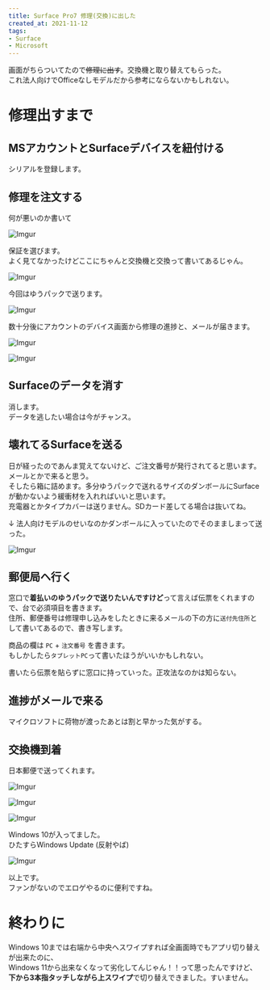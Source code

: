 ```yaml
---
title: Surface Pro7 修理(交換)に出した
created_at: 2021-11-12
tags:
- Surface
- Microsoft
---
```

画面がちらついてたので~~修理に出す~~。交換機と取り替えてもらった。  
これ法人向けでOfficeなしモデルだから参考にならないかもしれない。

# 修理出すまで

## MSアカウントとSurfaceデバイスを紐付ける
シリアルを登録します。

## 修理を注文する

何が悪いのか書いて

![Imgur](https://imgur.com/Bmhd1o6.png)

保証を選びます。  
よく見てなかったけどここにちゃんと交換機と交換って書いてあるじゃん。

![Imgur](https://imgur.com/8mbGPQ5.png)

今回はゆうパックで送ります。

![Imgur](https://imgur.com/QDbjtMv.png)

数十分後にアカウントのデバイス画面から修理の進捗と、メールが届きます。  

![Imgur](https://imgur.com/unjDtYs.png)


![Imgur](https://imgur.com/q5P9qcL.png)

## Surfaceのデータを消す
消します。  
データを逃したい場合は今がチャンス。

## 壊れてるSurfaceを送る
日が経ったのであんま覚えてないけど、ご注文番号が発行されてると思います。メールとかで来ると思う。  
そしたら箱に詰めます。多分ゆうパックで送れるサイズのダンボールにSurfaceが動かないよう緩衝材を入れればいいと思います。  
充電器とかタイプカバーは送りません。SDカード差してる場合は抜いてね。

↓ 法人向けモデルのせいなのかダンボールに入っていたのでそのまましまって送った。

![Imgur](https://imgur.com/LZQfv2m.png)

## 郵便局ヘ行く
窓口で**着払いのゆうパックで送りたいんですけど**って言えば伝票をくれますので、台で必須項目を書きます。  
住所、郵便番号は修理申し込みをしたときに来るメールの下の方に`送付先住所`として書いてあるので、書き写します。

商品の欄は `PC` + `注文番号` を書きます。  
もしかしたら`タブレットPC`って書いたほうがいいかもしれない。

書いたら伝票を貼らずに窓口に持っていった。正攻法なのかは知らない。

## 進捗がメールで来る
マイクロソフトに荷物が渡ったあとは割と早かった気がする。  

## 交換機到着
日本郵便で送ってくれます。

![Imgur](https://imgur.com/VPbKjZM.png)

![Imgur](https://imgur.com/v9nnkNx.png)

![Imgur](https://imgur.com/BtfEQQq.png)

Windows 10が入ってました。  
ひたすらWindows Update (反射やば)

![Imgur](https://imgur.com/FaWnEyj.png)

以上です。  
ファンがないのでエロゲやるのに便利ですね。

# 終わりに
Windows 10までは右端から中央へスワイプすれば全画面時でもアプリ切り替えが出来たのに、  
Windows 11から出来なくなって劣化してんじゃん！！って思ったんですけど、  
**下から3本指タッチしながら上スワイプ**で切り替えできました。すいません。